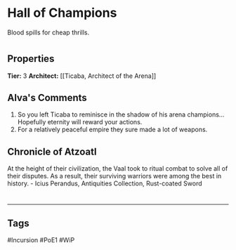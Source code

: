 # Hall of Champions
Blood spills for cheap thrills.

#
## Properties
**Tier:** 3
**Architect:** [[Ticaba, Architect of the Arena]]
## Alva's Comments
1. So you left Ticaba to reminisce in the shadow of his arena champions... Hopefully eternity will reward your actions.
2. For a relatively peaceful empire they sure made a lot of weapons.
## Chronicle of Atzoatl
At the height of their civilization, the Vaal took to ritual combat to solve all of their disputes. As a result, their surviving warriors were among the best in history. - Icius Perandus, Antiquities Collection, Rust-coated Sword

#
---
## Tags
#Incursion
#PoE1
#WiP
